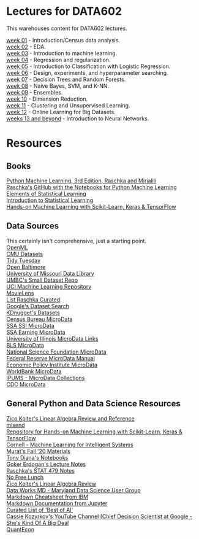 # Lectures for DATA602

This warehouses content for DATA602 lectures.

[week 01](https://github.com/appliedecon/data602-lectures/tree/main/course-intro) - Introduction/Census data analysis.
<br>[week 02](https://github.com/appliedecon/data602-lectures/tree/main/eda) - EDA.
<br>[week 03](https://github.com/appliedecon/data602-lectures/tree/main/machine-learning-in-a-nutshell) - Introduction to machine learning.
<br>[week 04](https://github.com/appliedecon/data602-lectures/tree/main/regression) - Regression and regularization.
<br>[week 05](https://github.com/appliedecon/data602-lectures/tree/main/logistic-regression) - Introduction to Classification with Logistic Regression.
<br>[week 06](https://github.com/appliedecon/data602-lectures/tree/main/model-evaluation) - Design, experiments, and hyperparameter searching.
<br>[week 07](https://github.com/appliedecon/data602-lectures/tree/main/trees) - Decision Trees and Random Forests.
<br>[week 08](https://github.com/appliedecon/data602-lectures/tree/main/supervised-algorithms) - Naive Bayes, SVM, and K-NN.
<br>[week 09](https://github.com/appliedecon/data602-lectures/tree/main/ensembles) - Ensembles.
<br>[week 10](https://github.com/appliedecon/data602-lectures/tree/main/dimension-reduction) - Dimension Reduction.
<br>[week 11](https://github.com/appliedecon/data602-lectures/tree/main/unsupervised-learning) - Clustering and Unsupervised Learning.
<br>[week 12](https://github.com/appliedecon/data602-lectures/tree/main/online-learning) - Online Learning for Big Datasets.
<br>[weeks 13 and beyond](https://github.com/appliedecon/data602-lectures/tree/main/neural-networks) - Introduction to Neural Networks.

# Resources 

## Books
[Python Machine Learning, 3rd Edition, Raschka and Mirjalili](https://www.packtpub.com/product/python-machine-learning-third-edition/9781789955750)
<br>[Raschka's GitHub with the Notebooks for Python Machine Learning](https://github.com/rasbt/python-machine-learning-book-3rd-edition)
<br>[Elements of Statistical Learning](https://web.stanford.edu/~hastie/ElemStatLearn/)
<br>[Introduction to Statistical Learning](https://www.statlearning.com)
<br>[Hands-on Machine Learning with Scikit-Learn, Keras & TensorFlow](https://github.com/ageron/handson-ml2)

## Data Sources
This certainly isn't comprehensive, just a starting point.  
[OpenML](https://www.openml.org)
<br>[CMU Datasets](http://lib.stat.cmu.edu/datasets/)
<br>[Tidy Tuesday](https://github.com/rfordatascience/tidytuesday)
<br>[Open Baltimore](https://data.baltimorecity.gov)
<br>[University of Missouri Data Library](https://libraryguides.missouri.edu/datasets/public-use)
<br>[UMBC's Small Dataset Repo](https://github.com/UMBC-Data-Science/DATA602Datasets/)
<br>[UCI Machine Learning Repository](http://archive.ics.uci.edu/ml/index.php)
<br>[MovieLens](https://ai.stanford.edu/~amaas/data/sentiment/)
<br>[List Raschka Curated](https://sebastianraschka.com/blog/2021/ml-dl-datasets.html). 
<br>[Google's Dataset Search](https://datasetsearch.research.google.com)
<br>[KDnugget's Datasets](https://www.kdnuggets.com/datasets/index.html)
<br>[Census Bureau MicroData](https://www.census.gov/programs-surveys/acs/microdata.html)
<br>[SSA SSI MicroData](https://www.ssa.gov/policy/docs/microdata/ssr/index.html)
<br>[SSA Earning MicroData](https://www.ssa.gov/policy/docs/microdata/epuf/index.html)
<br>[University of Illinois MicroData Links](https://www.library.illinois.edu/govinfo/u-of-i-unit-library-homepage/researchtools/statistics/microdata/)
<br>[BLS MicroData](https://www.bls.gov/cex/pumd.htm)
<br>[National Science Foundation MicroData](https://www.nsf.gov/statistics/data-tools.cfm)
<br>[Federal Reserve MicroData Manual](https://www.federalreserve.gov/apps/mdrm/)
<br>[Economic Policy Institute MicroData](https://microdata.epi.org)
<br>[WorldBank MicroData](https://microdata.worldbank.org/index.php/home)
<br>[IPUMS - MicroData Collections](https://www.ipums.org)
<br>[CDC MicroData](https://www.cdc.gov/nchs/data_access/vitalstatsonline.htm)

## General Python and Data Science Resources
[Zico Kolter's Linear Algebra Review and Reference](http://www.cs.cmu.edu/~zkolter/course/linalg/linalg_notes.pdf)
<br>[mlxend](http://rasbt.github.io/mlxtend/)
<br>[Repository for Hands-on Machine Learning with Scikit-Learn, Keras & TensorFlow](https://github.com/ageron/handson-ml2)
<br>[Cornell - Machine Learning for Intelligent Systems](https://www.cs.cornell.edu/courses/cs4780/2018fa/page18/)
<br>[Murat's Fall '20 Materials](https://github.com/mguner/UMBC_DATA602)
<br>[Tony Diana's Notebooks](https://github.com/DATA602/Class)
<br>[Goker Erdogan's Lecture Notes](https://github.com/gokererdogan/JaverianaMLCourse)
<br>[Raschka's STAT 479 Notes](https://github.com/rasbt/stat479-machine-learning-fs19)
<br>[No Free Lunch](https://ieeexplore.ieee.org/document/6795940)
<br>[Zico Kolter's Linear Algebra Review](https://www.cs.cmu.edu/~zkolter/course/linalg/linalg_notes.pdf)
<br>[Data Works MD - Maryland Data Science User Group](https://dataworksmd.org)
<br>[Markdown Cheatsheet from IBM](https://www.ibm.com/docs/en/watson-studio-local/1.2.3?topic=notebooks-markdown-jupyter-cheatsheet)
<br>[Markdown Documentation from Jupyter](https://jupyter-notebook.readthedocs.io/en/stable/examples/Notebook/Working%20With%20Markdown%20Cells.html)
<br>[Curated List of 'Best of AI'](https://github.com/louisfb01/best_AI_papers_2021)
<br>[Cassie Kozyrkov's YouTube Channel (Chief Decision Scientist at Google - She's Kind Of A Big Deal](https://www.youtube.com/kozyrkov)
<br>[QuantEcon](https://python.quantecon.org/intro.html)

